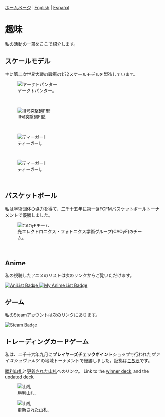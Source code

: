 [ホームページ](indexjp.md) \| [English](hobbies.md) \| [Español](hobbiesesp.md)

# 趣味

私の活動の一部をここで紹介します。

## スケールモデル

主に第二次世界大戦の戦車の1:72スケールモデルを製造しています。

<figure>
  <img
  src="https://imgur.com/eKlDcF7.jpg"
  alt="ヤークトパンター">
  <figcaption>
  ヤークトパンター。
  </figcaption>
</figure>
<br>

<figure>
  <img
  src="https://imgur.com/r4DFJAA.jpg"
  alt="III号突撃砲F型">
  <figcaption>
  III号突撃砲F型.
  </figcaption>
</figure>
<br>

<figure>
  <img
  src="https://imgur.com/RVRM75Q.jpg"
  alt="ティーガーI">
  <figcaption>
  ティーガーI。
  </figcaption>
</figure>
<br>

<figure>
  <img
  src="https://imgur.com/6PMOXKG.jpg"
  alt="ティーガーI">
  <figcaption>
  ティーガーI。
  </figcaption>
</figure>
<br>

## バスケットボール

私は学術団体の協力を得て、二千十五年に第一回FCFMバスケットボールトーナメントで優勝しました。

<figure>
  <img
  src="https://imgur.com/OwuwQCZ.jpg"
  alt="CAOyFチーム">
  <figcaption>
  光エレクトロニクス・フォトニクス学術グループ(CAOyF)のチーム。
  </figcaption>
</figure>
<br>

## Anime

私の視聴したアニメのリストは次のリンクからご覧いただけます。

<div id="badges_anime">
<a href="https://anilist.co/user/DavidSA06/">
    <img src="https://img.shields.io/badge/AniList-02A9FF?style=for-the-badge&logo=AniList&logoColor=white" alt="AniList Badge"/>
  </a>
  <a href="https://myanimelist.net/profile/DavidSA06">
    <img src="https://img.shields.io/badge/Myanimelist-2E51A2?style=for-the-badge&logo=myanimelist&logoColor=white" alt="My Anime List Badge"/>
  </a>
</div>

## ゲーム

私のSteamアカウントは次のリンクにあります。

<div id="badges_games">
  <a href="https://steamcommunity.com/profiles/76561198045571750/">
    <img src="https://img.shields.io/badge/Steam-000000?style=for-the-badge&logo=steam&logoColor=white" alt="Steam Badge"/>
  </a>
</div>

## トレーディングカードゲーム

私は、二千十六年九月に**プレイヤーズチェックポイント**ショップで行われた*ヴァイスシュヴァルツ* の地域トーナメントで優勝しました。証拠は[こちら](https://goo.gl/maps/3wHKTgP4pMBYeRW18)です。

[勝利山札](https://decklog-en.bushiroad.com/view/KZXY)と[更新された山札](https://decklog-en.bushiroad.com/view/HK7H)へのリンク。
Link to the [winner deck](https://decklog-en.bushiroad.com/view/KZXY), and the [updated deck](https://decklog-en.bushiroad.com/view/HK7H).

<figure>
  <img
  src="https://decklog-en.bushiroad.com/deckimages/KZXY.png"
  alt="山札">
  <figcaption>
  勝利山札.
  </figcaption>
</figure>

<figure>
  <img
  src="https://decklog-en.bushiroad.com/deckimages/HK7H.png"
  alt="山札">
  <figcaption>
  更新された山札.
  </figcaption>
</figure>
